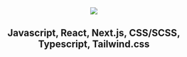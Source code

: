 <div align="center">
  <img src="https://capsule-render.vercel.app/api?type=waving&color=auto&height=300&section=header&text=I%20Am%20Alexandra!%20A%20Frontend%20Developer&fontSize=90" />
  <h2 align="center">Javascript, React, Next.js, CSS/SCSS, Typescript, Tailwind.css</h2>
</div>
